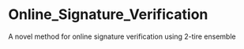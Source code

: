 # Online_Signature_Verification
A novel method for online signature verification using 2-tire ensemble

